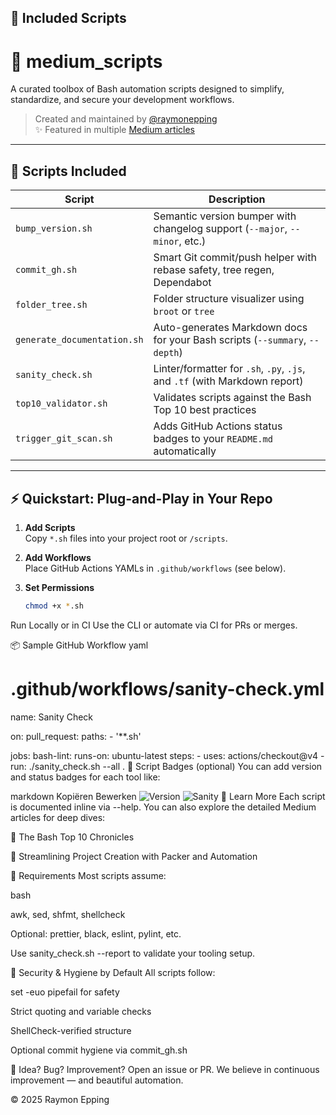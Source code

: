 ## 🚀 Included Scripts
# 🧩 medium_scripts

A curated toolbox of Bash automation scripts designed to simplify, standardize, and secure your development workflows.

> Created and maintained by [@raymonepping](https://github.com/raymonepping)  
> ✨ Featured in multiple [Medium articles](https://medium.com/@raymonepping)

---

## 📜 Scripts Included

| Script                        | Description                                                                   |
|-------------------------------|-------------------------------------------------------------------------------|
| `bump_version.sh`             | Semantic version bumper with changelog support (`--major`, `--minor`, etc.)   |
| `commit_gh.sh`                | Smart Git commit/push helper with rebase safety, tree regen, Dependabot       |
| `folder_tree.sh`              | Folder structure visualizer using `broot` or `tree`                           |
| `generate_documentation.sh`   | Auto-generates Markdown docs for your Bash scripts (`--summary`, `--depth`)   |
| `sanity_check.sh`             | Linter/formatter for `.sh`, `.py`, `.js`, and `.tf` (with Markdown report)    |
| `top10_validator.sh`          | Validates scripts against the Bash Top 10 best practices                      |
| `trigger_git_scan.sh`         | Adds GitHub Actions status badges to your `README.md` automatically           |

---

## ⚡ Quickstart: Plug-and-Play in Your Repo

1. **Add Scripts**  
   Copy `*.sh` files into your project root or `/scripts`.

2. **Add Workflows**  
   Place GitHub Actions YAMLs in `.github/workflows` (see below).

3. **Set Permissions**  
   ```bash
   chmod +x *.sh
Run Locally or in CI
Use the CLI or automate via CI for PRs or merges.

📦 Sample GitHub Workflow
yaml

# .github/workflows/sanity-check.yml
name: Sanity Check

on:
  pull_request:
    paths:
      - '**.sh'

jobs:
  bash-lint:
    runs-on: ubuntu-latest
    steps:
      - uses: actions/checkout@v4
      - run: ./sanity_check.sh --all .
🧪 Script Badges (optional)
You can add version and status badges for each tool like:

markdown
Kopiëren
Bewerken
![Version](https://img.shields.io/badge/commit_gh-v1.0.4-blue)
![Sanity](https://img.shields.io/badge/sanity_check-passed-brightgreen)
📖 Learn More
Each script is documented inline via --help.
You can also explore the detailed Medium articles for deep dives:

🔗 The Bash Top 10 Chronicles

🔗 Streamlining Project Creation with Packer and Automation

🧰 Requirements
Most scripts assume:

bash

awk, sed, shfmt, shellcheck

Optional: prettier, black, eslint, pylint, etc.

Use sanity_check.sh --report to validate your tooling setup.

🔐 Security & Hygiene by Default
All scripts follow:

set -euo pipefail for safety

Strict quoting and variable checks

ShellCheck-verified structure

Optional commit hygiene via commit_gh.sh

🧠 Idea? Bug? Improvement?
Open an issue or PR. We believe in continuous improvement — and beautiful automation.

© 2025 Raymon Epping